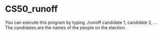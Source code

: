 # CS50_runoff
You can execute this program by typing ./runoff candidate 1, candidate 2, ... The candidates are the names of the people on the election.
